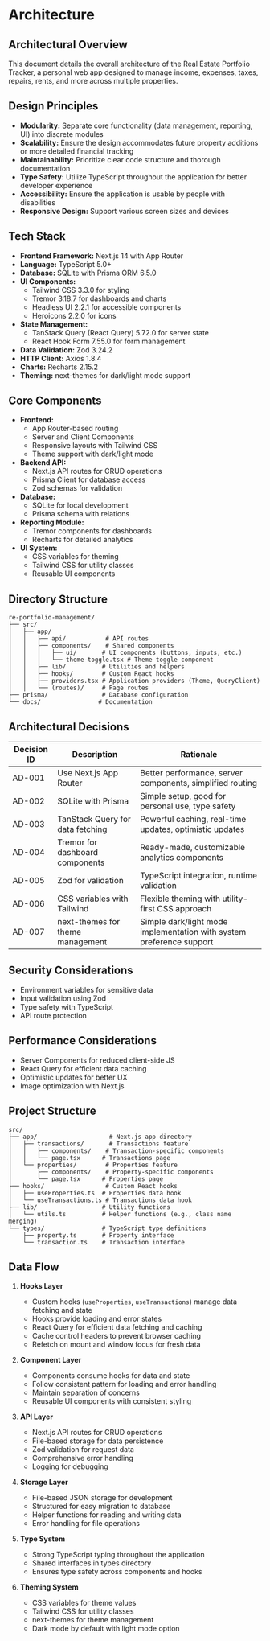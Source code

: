 <!-- File: /docs/architecture.md -->
# Architecture

## Architectural Overview
This document details the overall architecture of the Real Estate Portfolio Tracker, a personal web app designed to manage income, expenses, taxes, repairs, rents, and more across multiple properties.

## Design Principles
- **Modularity:** Separate core functionality (data management, reporting, UI) into discrete modules
- **Scalability:** Ensure the design accommodates future property additions or more detailed financial tracking
- **Maintainability:** Prioritize clear code structure and thorough documentation
- **Type Safety:** Utilize TypeScript throughout the application for better developer experience
- **Accessibility:** Ensure the application is usable by people with disabilities
- **Responsive Design:** Support various screen sizes and devices

## Tech Stack
- **Frontend Framework:** Next.js 14 with App Router
- **Language:** TypeScript 5.0+
- **Database:** SQLite with Prisma ORM 6.5.0
- **UI Components:** 
  - Tailwind CSS 3.3.0 for styling
  - Tremor 3.18.7 for dashboards and charts
  - Headless UI 2.2.1 for accessible components
  - Heroicons 2.2.0 for icons
- **State Management:** 
  - TanStack Query (React Query) 5.72.0 for server state
  - React Hook Form 7.55.0 for form management
- **Data Validation:** Zod 3.24.2
- **HTTP Client:** Axios 1.8.4
- **Charts:** Recharts 2.15.2
- **Theming:** next-themes for dark/light mode support

## Core Components
- **Frontend:** 
  - App Router-based routing
  - Server and Client Components
  - Responsive layouts with Tailwind CSS
  - Theme support with dark/light mode
- **Backend API:** 
  - Next.js API routes for CRUD operations
  - Prisma Client for database access
  - Zod schemas for validation
- **Database:** 
  - SQLite for local development
  - Prisma schema with relations
- **Reporting Module:** 
  - Tremor components for dashboards
  - Recharts for detailed analytics
- **UI System:**
  - CSS variables for theming
  - Tailwind CSS for utility classes
  - Reusable UI components

## Directory Structure
```
re-portfolio-management/
├── src/
│   ├── app/
│   │   ├── api/           # API routes
│   │   ├── components/    # Shared components
│   │   │   ├── ui/       # UI components (buttons, inputs, etc.)
│   │   │   └── theme-toggle.tsx # Theme toggle component
│   │   ├── lib/          # Utilities and helpers
│   │   ├── hooks/        # Custom React hooks
│   │   ├── providers.tsx # Application providers (Theme, QueryClient)
│   │   └── (routes)/     # Page routes
├── prisma/               # Database configuration
└── docs/                # Documentation
```

## Architectural Decisions
| Decision ID | Description                                  | Rationale                                                |
|------------|----------------------------------------------|----------------------------------------------------------|
| AD-001     | Use Next.js App Router                       | Better performance, server components, simplified routing |
| AD-002     | SQLite with Prisma                          | Simple setup, good for personal use, type safety         |
| AD-003     | TanStack Query for data fetching            | Powerful caching, real-time updates, optimistic updates  |
| AD-004     | Tremor for dashboard components             | Ready-made, customizable analytics components            |
| AD-005     | Zod for validation                          | TypeScript integration, runtime validation               |
| AD-006     | CSS variables with Tailwind                 | Flexible theming with utility-first CSS approach         |
| AD-007     | next-themes for theme management            | Simple dark/light mode implementation with system preference support |

## Security Considerations
- Environment variables for sensitive data
- Input validation using Zod
- Type safety with TypeScript
- API route protection

## Performance Considerations
- Server Components for reduced client-side JS
- React Query for efficient data caching
- Optimistic updates for better UX
- Image optimization with Next.js

## Project Structure

```
src/
├── app/                    # Next.js app directory
│   ├── transactions/       # Transactions feature
│   │   ├── components/    # Transaction-specific components
│   │   └── page.tsx      # Transactions page
│   └── properties/        # Properties feature
│       ├── components/    # Property-specific components
│       └── page.tsx      # Properties page
├── hooks/                 # Custom React hooks
│   ├── useProperties.ts  # Properties data hook
│   └── useTransactions.ts # Transactions data hook
├── lib/                  # Utility functions
│   └── utils.ts          # Helper functions (e.g., class name merging)
└── types/                # TypeScript type definitions
    ├── property.ts       # Property interface
    └── transaction.ts    # Transaction interface
```

## Data Flow

1. **Hooks Layer**
   - Custom hooks (`useProperties`, `useTransactions`) manage data fetching and state
   - Hooks provide loading and error states
   - React Query for efficient data fetching and caching
   - Cache control headers to prevent browser caching
   - Refetch on mount and window focus for fresh data

2. **Component Layer**
   - Components consume hooks for data and state
   - Follow consistent pattern for loading and error handling
   - Maintain separation of concerns
   - Reusable UI components with consistent styling

3. **API Layer**
   - Next.js API routes for CRUD operations
   - File-based storage for data persistence
   - Zod validation for request data
   - Comprehensive error handling
   - Logging for debugging

4. **Storage Layer**
   - File-based JSON storage for development
   - Structured for easy migration to database
   - Helper functions for reading and writing data
   - Error handling for file operations

5. **Type System**
   - Strong TypeScript typing throughout the application
   - Shared interfaces in types directory
   - Ensures type safety across components and hooks

6. **Theming System**
   - CSS variables for theme values
   - Tailwind CSS for utility classes
   - next-themes for theme management
   - Dark mode by default with light mode option
